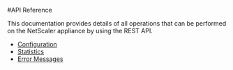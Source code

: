 #API Reference

This documentation provides details of all operations that can be performed on the NetScaler appliance by using the REST API.
* [Configuration](configuration/configuration.md)
* [Statistics](statistics/statistics.md)
* [Error Messages](error-messages/error-messages.md)


